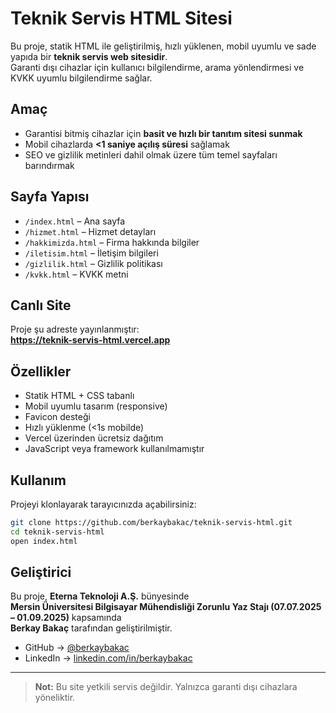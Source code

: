 # Teknik Servis HTML Sitesi

Bu proje, statik HTML ile geliştirilmiş, hızlı yüklenen, mobil uyumlu ve sade yapıda bir **teknik servis web sitesidir**.  
Garanti dışı cihazlar için kullanıcı bilgilendirme, arama yönlendirmesi ve KVKK uyumlu bilgilendirme sağlar.

## Amaç

- Garantisi bitmiş cihazlar için **basit ve hızlı bir tanıtım sitesi sunmak**
- Mobil cihazlarda **<1 saniye açılış süresi** sağlamak
- SEO ve gizlilik metinleri dahil olmak üzere tüm temel sayfaları barındırmak

## Sayfa Yapısı

- `/index.html` – Ana sayfa  
- `/hizmet.html` – Hizmet detayları  
- `/hakkimizda.html` – Firma hakkında bilgiler  
- `/iletisim.html` – İletişim bilgileri  
- `/gizlilik.html` – Gizlilik politikası  
- `/kvkk.html` – KVKK metni

## Canlı Site

Proje şu adreste yayınlanmıştır:  
**https://teknik-servis-html.vercel.app**

## Özellikler

- Statik HTML + CSS tabanlı
- Mobil uyumlu tasarım (responsive)
- Favicon desteği
- Hızlı yüklenme (<1s mobilde)
- Vercel üzerinden ücretsiz dağıtım
- JavaScript veya framework kullanılmamıştır

## Kullanım

Projeyi klonlayarak tarayıcınızda açabilirsiniz:

```bash
git clone https://github.com/berkaybakac/teknik-servis-html.git
cd teknik-servis-html
open index.html
```

## Geliştirici

Bu proje, **Eterna Teknoloji A.Ş.** bünyesinde  
**Mersin Üniversitesi Bilgisayar Mühendisliği Zorunlu Yaz Stajı (07.07.2025 – 01.09.2025)** kapsamında  
**Berkay Bakaç** tarafından geliştirilmiştir.

- GitHub → [@berkaybakac](https://github.com/berkaybakac)
- LinkedIn → [linkedin.com/in/berkaybakac](https://linkedin.com/in/berkaybakac)

---

> **Not:** Bu site yetkili servis değildir. Yalnızca garanti dışı cihazlara yöneliktir.

